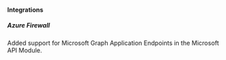 
#### Integrations

##### Azure Firewall

Added support for Microsoft Graph Application Endpoints in the Microsoft API Module.